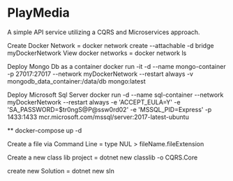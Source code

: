 # PlayMedia
A simple API service utilizing  a CQRS and Microservices approach.

Create Docker Network  =   docker network create --attachable -d bridge myDockerNetwork
View docker networks =  docker network ls

Deploy Mongo Db as a container
docker run -it -d --name mongo-container -p 27017:27017 --network myDockerNetwork --restart always -v mongodb_data_container:/data/db mongo:latest

Deploy Microsoft Sql Server
 docker run -d --name sql-container --network myDockerNetwork --restart always -e 'ACCEPT_EULA=Y' -e 'SA_PASSWORD=$tr0ngS@P@ssw0rd02' -e 'MSSQL_PID=Express' -p 1433:1433 mcr.microsoft.com/mssql/server:2017-latest-ubuntu

** docker-compose up -d

Create a file via Command Line =  type NUL > fileName.fileExtension

Create a new class lib project = dotnet new classlib -o CQRS.Core

create new Solution =  dotnet new sln
